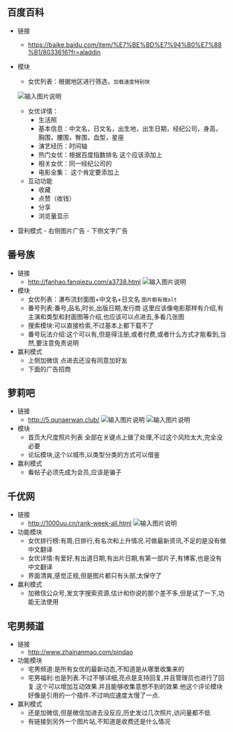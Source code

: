 ## 百度百科
- 链接
    - https://baike.baidu.com/item/%E7%BE%BD%E7%94%B0%E7%88%B1/8033616?fr=aladdin
- 模块
    - 女优列表：根据地区进行筛选，`加载速度特别快`

    ![输入图片说明](https://images.gitee.com/uploads/images/2018/0917/220102_f2790fcf_1782567.png "屏幕截图.png")
    - 女优详情：
        - 生活照
        - 基本信息：中文名，日文名，出生地，出生日期，经纪公司，身高，胸围，腰围，臀围，血型，星座
        - 演艺经历：时间轴
        - 热门女优：根据百度指数排名 这个应该添加上
        - 相关女优：同一经纪公司的
        - 电影全集：  这个肯定要添加上
    - 互动功能
        - 收藏
        - 点赞（收钱）
        - 分享
        - 浏览量显示
- 营利模式
        - 右侧图片广告
        - 下侧文字广告

## 番号族
- 链接
    - http://fanhao.fanqiezu.com/a3738.html
![输入图片说明](https://images.gitee.com/uploads/images/2018/0917/221913_c83ab809_1782567.png "屏幕截图.png")
- 模块
    - 女优列表：瀑布流封面图+中文名+日文名 `图片都有做alt`
    - 番号列表:番号,品名,时长,出版日期,发行商 这里应该像电影那样有介绍,有主演和类型和封面图等介绍,也应该可以点进去,多看几张图
    - 搜索模块:可以直接检索,不过基本上都下载不了
    - 番号玩法介绍:这个可以有,但是得注册,或者付费,或者什么方式才能看到,当然,要注意免责说明
- 赢利模式
    - 上侧加微信 点进去还没有同意加好友
    - 下面的广告招商

## 萝莉吧
- 链接
    - http://5.qunaerwan.club/
![输入图片说明](https://images.gitee.com/uploads/images/2018/0917/223327_9342487f_1782567.png "屏幕截图.png")
![输入图片说明](https://images.gitee.com/uploads/images/2018/0917/223436_adfc4af5_1782567.png "屏幕截图.png")
- 模块
    - 首页大尺度照片列表 全部在关键点上做了处理,不过这个风险太大,完全没必要
    - 论坛模块,这个以城市,以类型分类的方式可以借鉴
- 赢利模式
    - 看帖子必须先成为会员,应该是骗子

## 千优网
- 链接
    - http://1000uu.cn/rank-week-all.html
![输入图片说明](https://images.gitee.com/uploads/images/2018/0917/225026_7ac08528_1782567.png "屏幕截图.png")
- 功能模块
    - 女优排行榜:有周,日排行,有名次和上升情况.可做最新资讯,不足的是没有做中文翻译
    - 女优详情:有爱好,有出道日期,有出片日期,有第一部片子,有博客,也是没有中文翻译
    - 界面清爽,感觉正规,但是图片都只有头部,太保守了
- 赢利模式
    - 加微信公众号,发文字搜索资源,估计和你说的那个差不多,但是试了一下,功能无法使用

## 宅男频道
- 链接
    - http://www.zhainanmao.com/pindao
- 功能模块
    - 宅男频道:是所有女优的最新动态,不知道是从哪里收集来的
    - 宅男福利:也是列表.不过不够详细,亮点是支持回复,并且管理员也进行了回复.这个可以增加互动效果.并且能够收集意想不到的效果.他这个评论模块好像是引用的一个插件.不过响应速度太慢了一点.
- 赢利模式
    - 还是加微信,但是微信加进去没反应,历史发过几次照片,访问量都不低
    - 有链接到另外一个图片站,不知道是收费还是什么情况




















































